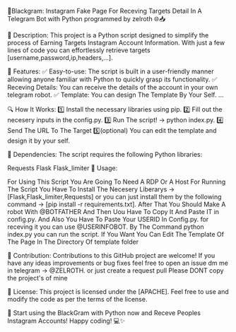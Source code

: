 📂Blackgram: Instagram Fake Page For Receving Targets Detail In A Telegram Bot with Python programmed by zelroth 🌐📥

📝 Description: This project is a Python script designed to simplify the process of Earning Targets Instagram Account Information. With just a few lines of code you can effortlessly retrieve targets [username,password,ip,headers,...].

🔧 Features: ✅ Easy-to-use: The script is built in a user-friendly manner allowing anyone familiar with Python to quickly grasp its functionality. ✅ Receving Details: You can receive the details of the account in your own telegram robot. ✅ Template: You can design The Template By Your Self.  ...

🔍 How It Works:
1️⃣ Install the necessary libraries using pip.
2️⃣ Fill out the necesery inputs in the config.py.
3️⃣ Run The script! -> python index.py.
4️⃣ Send The URL To The Target
5️⃣(optional) You can edit the template and design it by your self. 

💪 Dependencies: The script requires the following Python libraries:

Requests
Flask
Flask_limiter
📜 Usage:

For Using This Script You Are Going To Need A RDP Or A Host 
For Running The Script You Have To Install The Necesery Liberarys -> [Flask,Flask_limiter,Requests] or you can just install them by the following command -> [pip install -r requirements.txt].
After That You Should Make A robot With @BOTFATHER And Then Uou Have To Copy It And Paste IT in config.py.
And Also You Have To Paste Your USERID In Config.py. for receving it you can use @USERINFOBOT.
By The Command python index.py you can run the script.
If You Want You Can Edit The Template Of The Page In The Directory Of template folder

🤝 Contribution: Contributions to this GitHub project are welcome! If you have any ideas improvements or bug fixes feel free to open an issue dm me in telegram -> @ZELROTH. or just create a request pull Please DONT copy the project's of mine

📄 License: This project is licensed under the [APACHE]. Feel free to use and modify the code as per the terms of the license.

🌟 Start using the BlackGram with Python now and Receve Peoples Instagram Accounts! Happy coding! 💻✨
